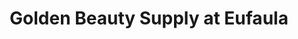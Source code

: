 ---
title: "Golden Beauty Supply at Eufaula"
url: /eufaula/golden-beauty-supply-at-eufaula/
shop: Kosmetik
---